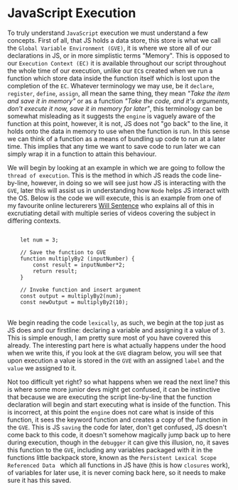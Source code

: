 # JavaScript Execution

To truly understand `JavaScript` execution we must understand a few concepts. First of all, that JS holds a data store, this store is what we call the `Global Variable Environment (GVE)`, it is where we store all of our declarations in JS, or in more simplistic terms "Memory". This is opposed to our `Execution Context (EC)` it is available throughout our script throughout the whole time of our execution, unlike our `EC`s created when we run a function which store data inside the function itself which is lost upon the completion of the `EC`. Whatever terminology we may use, be it `declare`, `register`, `define`, `assign`, all mean the same thing, they mean <em>"Take the item and save it in memory"</em> or as a function <em>"Take the code, and it's arguments, don't execute it now, save it in memory for later"</em>, this terminology can be somewhat misleading as it suggests the `engine` is vaguely aware of the function at this point, however, it is not, JS does not "go back" to the line, it holds onto the data in memory to use when the function is run. In this sense we can think of a function as a means of bundling up code to run at a later time. This implies that any time we want to save code to run later we can simply wrap it in a function to attain this behaviour.

We will begin by looking at an example in which we are going to follow the `thread of execution`. This is the method in which JS reads the code line-by-line, however, in doing so we will see just how JS is interacting with the `GVE`, later this will assist us in understanding how `Node` helps JS interact with the OS. Below is the code we will execute, this is an example from one of my favourite online lecturerers [Will Sentence](https://frontendmasters.com/courses/servers-node-js/executing-javascript-code-review/) who explains all of this in excrutiating detail with multiple series of videos covering the subject in differing contexts.

<pre>
<code>
    let num = 3;

    // Save the function to GVE
    function multiplyBy2 (inputNumber) {
        const result = inputNumber*2;
        return result;
    }

    // Invoke function and insert argument
    const output = multiplyBy2(num);
    const newOutput = multiplyBy2(10);
</code>
</pre>

We begin reading the code `lexically`, as such, we begin at the top just as JS does and our firstline: declaring a variable and assigning it a value of `3`. This is simple enough, I am pretty sure most of you have covered this already. The interesting part here is what actually happens under the hood when we write this, if you look at the `GVE` diagram below, you will see that upon execution a value is stored in the `GVE` with an assigned `label` and the `value` we assigned to it.

Not too difficult yet right? so what happens when we read the next line? this is where some more junior devs might get confused, it can be instinctive that because we are executing the script line-by-line that the function declaration will begin and start executing what is inside of the function. This is incorrect, at this point the `engine` does not care what is inside of this function, it sees the keyword function and creates a copy of the function in the `GVE`. This is JS `saving` the code for later, don't get confused, JS doesn't come back to this code, it doesn't somehow magically jump back up to here during execution, though in the `debugger` it can give this illusion, no, it saves this function to the `GVE`, including any variables packaged with it in the functions little backpack store, known as the `Persistent Lexical Scope Referenced Data ` which all functions in JS have (this is how `closures` work), of variables for later use, it is never coming back here, so it needs to make sure it has this saved.
